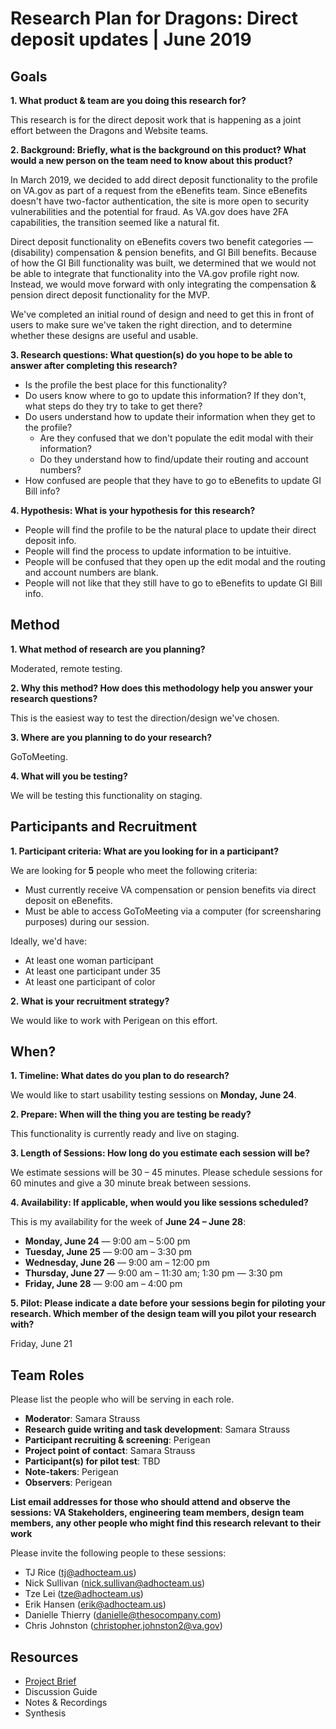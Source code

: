 # Research Plan for Dragons: Direct deposit updates | June 2019

## Goals

**1. What product & team are you doing this research for?**

This research is for the direct deposit work that is happening as a joint effort between the Dragons and Website teams.

**2. Background: Briefly, what is the background on this product? What would a new person on the team need to know about this product?** 

In March 2019, we decided to add direct deposit functionality to the profile on VA.gov as part of a request from the eBenefits team. Since eBenefits doesn't have two-factor authentication, the site is more open to security vulnerabilities and the potential for fraud. As VA.gov does have 2FA capabilities, the transition seemed like a natural fit.

Direct deposit functionality on eBenefits covers two benefit categories — (disability) compensation & pension benefits, and GI Bill benefits. Because of how the GI Bill functionality was built, we determined that we would not be able to integrate that functionality into the VA.gov profile right now. Instead, we would move forward with only integrating the compensation & pension direct deposit functionality for the MVP.

We've completed an initial round of design and need to get this in front of users to make sure we've taken the right direction, and to determine whether these designs are useful and usable.

**3. Research questions: What question(s) do you hope to be able to answer after completing this research?**

- Is the profile the best place for this functionality?
- Do users know where to go to update this information? If they don't, what steps do they try to take to get there?
- Do users understand how to update their information when they get to the profile? 
  - Are they confused that we don't populate the edit modal with their information? 
  - Do they understand how to find/update their routing and account numbers?
- How confused are people that they have to go to eBenefits to update GI Bill info?

**4. Hypothesis: What is your hypothesis for this research?**

- People will find the profile to be the natural place to update their direct deposit info.
- People will find the process to update information to be intuitive.
- People will be confused that they open up the edit modal and the routing and account numbers are blank.
- People will not like that they still have to go to eBenefits to update GI Bill info.

## Method
**1.	What method of research are you planning?**

Moderated, remote testing.
  
**2.	Why this method? How does this methodology help you answer your research questions?**

This is the easiest way to test the direction/design we've chosen. 

**3.	Where are you planning to do your research?**

GoToMeeting.

**4.	What will you be testing?**

We will be testing this functionality on staging.

## Participants and Recruitment

**1.	Participant criteria: What are you looking for in a participant?**

We are looking for **5** people who meet the following criteria:

- Must currently receive VA compensation or pension benefits via direct deposit on eBenefits.
- Must be able to access GoToMeeting via a computer (for screensharing purposes) during our session.

Ideally, we'd have:

- At least one woman participant
- At least one participant under 35
- At least one participant of color

**2.	What is your recruitment strategy?**

We would like to work with Perigean on this effort.

## When? 

**1.	Timeline: What dates do you plan to do research?**

We would like to start usability testing sessions on **Monday, June 24**.

**2.	Prepare: When will the thing you are testing be ready?**

This functionality is currently ready and live on staging.

**3. Length of Sessions: How long do you estimate each session will be?**

We estimate sessions will be 30 – 45 minutes. Please schedule sessions for 60 minutes and give a 30 minute break between sessions.

**4.	Availability: If applicable, when would you like sessions scheduled?**

This is my availability for the week of **June 24 – June 28**:

- **Monday, June 24** — 9:00 am – 5:00 pm
- **Tuesday, June 25** — 9:00 am – 3:30 pm
- **Wednesday, June 26** — 9:00 am – 12:00 pm
- **Thursday, June 27** — 9:00 am – 11:30 am; 1:30 pm — 3:30 pm
- **Friday, June 28** — 9:00 am – 4:00 pm

**5.	Pilot: Please indicate a date before your sessions begin for piloting your research. Which member of the design team will you pilot your research with?**

Friday, June 21

## Team Roles
Please list the people who will be serving in each role. 
- **Moderator**: Samara Strauss
- **Research guide writing and task development**: Samara Strauss
- **Participant recruiting & screening**: Perigean
- **Project point of contact**: Samara Strauss
- **Participant(s) for pilot test**: TBD
- **Note-takers**: Perigean
- **Observers**: Perigean

**List email addresses for those who should attend and observe the sessions: VA Stakeholders, engineering team members, design team members, any other people who might find this research relevant to their work**

Please invite the following people to these sessions:

- TJ Rice (tj@adhocteam.us)
- Nick Sullivan (nick.sullivan@adhocteam.us)
- Tze Lei (tze@adhocteam.us)
- Erik Hansen (erik@adhocteam.us)
- Danielle Thierry (danielle@thesocompany.com)
- Chris Johnston (christopher.johnston2@va.gov)

## Resources
- [Project Brief](https://github.com/department-of-veterans-affairs/va.gov-team/blob/master/products/identity-personalization/direct-deposit/README.md)
- Discussion Guide
- Notes & Recordings
- Synthesis
